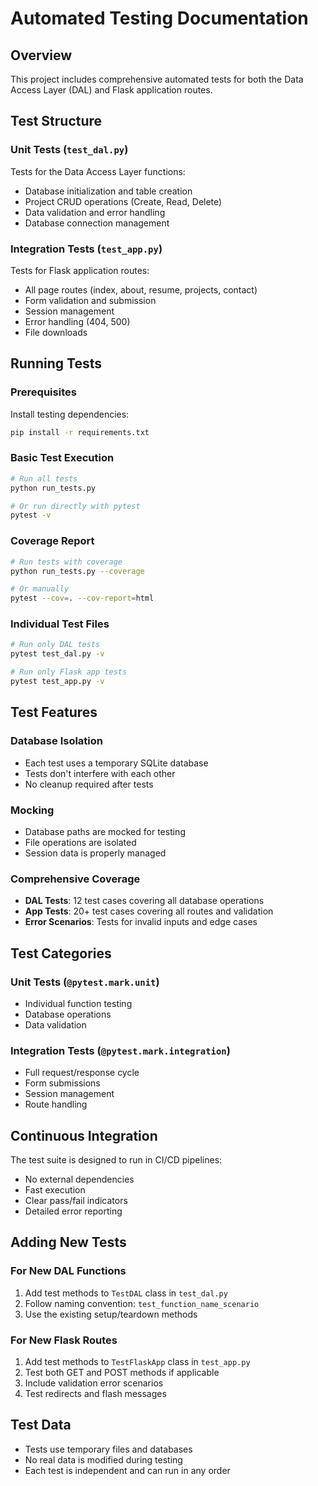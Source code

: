# Automated Testing Documentation

## Overview
This project includes comprehensive automated tests for both the Data Access Layer (DAL) and Flask application routes.

## Test Structure

### Unit Tests (`test_dal.py`)
Tests for the Data Access Layer functions:
- Database initialization and table creation
- Project CRUD operations (Create, Read, Delete)
- Data validation and error handling
- Database connection management

### Integration Tests (`test_app.py`)
Tests for Flask application routes:
- All page routes (index, about, resume, projects, contact)
- Form validation and submission
- Session management
- Error handling (404, 500)
- File downloads

## Running Tests

### Prerequisites
Install testing dependencies:
```bash
pip install -r requirements.txt
```

### Basic Test Execution
```bash
# Run all tests
python run_tests.py

# Or run directly with pytest
pytest -v
```

### Coverage Report
```bash
# Run tests with coverage
python run_tests.py --coverage

# Or manually
pytest --cov=. --cov-report=html
```

### Individual Test Files
```bash
# Run only DAL tests
pytest test_dal.py -v

# Run only Flask app tests
pytest test_app.py -v
```

## Test Features

### Database Isolation
- Each test uses a temporary SQLite database
- Tests don't interfere with each other
- No cleanup required after tests

### Mocking
- Database paths are mocked for testing
- File operations are isolated
- Session data is properly managed

### Comprehensive Coverage
- **DAL Tests**: 12 test cases covering all database operations
- **App Tests**: 20+ test cases covering all routes and validation
- **Error Scenarios**: Tests for invalid inputs and edge cases

## Test Categories

### Unit Tests (`@pytest.mark.unit`)
- Individual function testing
- Database operations
- Data validation

### Integration Tests (`@pytest.mark.integration`)
- Full request/response cycle
- Form submissions
- Session management
- Route handling

## Continuous Integration
The test suite is designed to run in CI/CD pipelines:
- No external dependencies
- Fast execution
- Clear pass/fail indicators
- Detailed error reporting

## Adding New Tests

### For New DAL Functions
1. Add test methods to `TestDAL` class in `test_dal.py`
2. Follow naming convention: `test_function_name_scenario`
3. Use the existing setup/teardown methods

### For New Flask Routes
1. Add test methods to `TestFlaskApp` class in `test_app.py`
2. Test both GET and POST methods if applicable
3. Include validation error scenarios
4. Test redirects and flash messages

## Test Data
- Tests use temporary files and databases
- No real data is modified during testing
- Each test is independent and can run in any order
